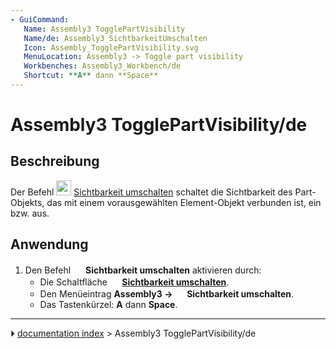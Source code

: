 ```yaml
---
- GuiCommand:
   Name: Assembly3 TogglePartVisibility
   Name/de: Assembly3 SichtbarkeitUmschalten
   Icon: Assembly_TogglePartVisibility.svg‎‎
   MenuLocation: Assembly3 -> Toggle part visibility
   Workbenches: Assembly3_Workbench/de
   Shortcut: **A** dann **Space**
---
```


# Assembly3 TogglePartVisibility/de

## Beschreibung

Der Befehl <img alt="" src=images/Assembly_TogglePartVisibility.svg  style="width:24px;"> [Sichtbarkeit umschalten](Assembly3_TogglePartVisibility/de.md) schaltet die Sichtbarkeit des Part-Objekts, das mit einem vorausgewählten Element-Objekt verbunden ist, ein bzw. aus.

## Anwendung

1.  Den Befehl <img alt="" src=images/Assembly_TogglePartVisibility.svg  style="width:16px;"> **Sichtbarkeit umschalten** aktivieren durch:
    -   Die Schaltfläche **<img src="images/Assembly_TogglePartVisibility.svg" width=16px> [Sichtbarkeit umschalten](Assembly3_TogglePartVisibility/de.md)**.
    -   Den Menüeintrag **Assembly3 → <img src="images/Assembly_TogglePartVisibility.svg" width=16px> Sichtbarkeit umschalten**.
    -   Das Tastenkürzel: **A** dann **Space**.



---
⏵ [documentation index](../README.md) > Assembly3 TogglePartVisibility/de
